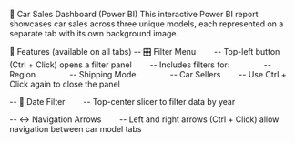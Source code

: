 🚗 Car Sales Dashboard (Power BI)
This interactive Power BI report showcases car sales across three unique models, each represented on a separate tab with its own background image.

🔧 Features (available on all tabs)
-- 🎛️ Filter Menu
  -- Top-left button (Ctrl + Click) opens a filter panel
  -- Includes filters for:
    -- Region
    -- Shipping Mode
    -- Car Sellers
  -- Use Ctrl + Click again to close the panel

-- 📅 Date Filter
  -- Top-center slicer to filter data by year

-- ↔️ Navigation Arrows
  -- Left and right arrows (Ctrl + Click) allow navigation between car model tabs
